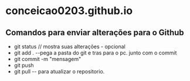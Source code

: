 # conceicao0203.github.io


## Comandos para enviar alterações para o Github

- git status // mostra suas alterações - opcional
- git add . --pega a pasta do git e tras para o pc. junto com o commit
- git commit -m "mensagem"
- git push 
- git pull -- para atualizar o repositorio.